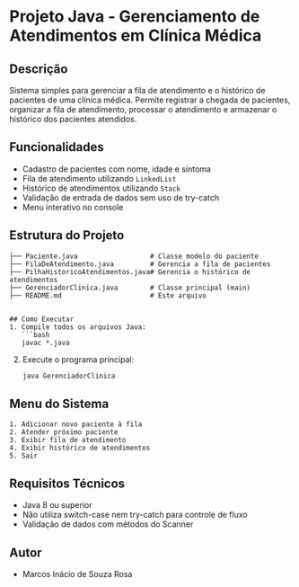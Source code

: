 # Projeto Java - Gerenciamento de Atendimentos em Clínica Médica

## Descrição
Sistema simples para gerenciar a fila de atendimento e o histórico de pacientes de uma clínica médica. Permite registrar a chegada de pacientes, organizar a fila de atendimento, processar o atendimento e armazenar o histórico dos pacientes atendidos.

## Funcionalidades
- Cadastro de pacientes com nome, idade e sintoma
- Fila de atendimento utilizando `LinkedList`
- Histórico de atendimentos utilizando `Stack`
- Validação de entrada de dados sem uso de try-catch
- Menu interativo no console

## Estrutura do Projeto
```
├── Paciente.java                  # Classe modelo do paciente
├── FilaDeAtendimento.java         # Gerencia a fila de pacientes
├── PilhaHistoricoAtendimentos.java# Gerencia o histórico de atendimentos
├── GerenciadorClinica.java        # Classe principal (main)
├── README.md                      # Este arquivo


## Como Executar
1. Compile todos os arquivos Java:
   ```bash
   javac *.java
   ```
2. Execute o programa principal:
   ```bash
   java GerenciadorClinica
   ```

## Menu do Sistema
```
1. Adicionar novo paciente à fila
2. Atender próximo paciente
3. Exibir fila de atendimento
4. Exibir histórico de atendimentos
5. Sair
```

## Requisitos Técnicos
- Java 8 ou superior
- Não utiliza switch-case nem try-catch para controle de fluxo
- Validação de dados com métodos do Scanner

## Autor
- Marcos Inácio de Souza Rosa




